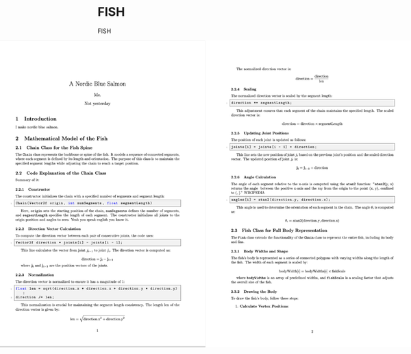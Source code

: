# FISH
FISH

<div style="display: flex; justify-content: center;">
    <img src="docImages/page_1.png">
    <img src="docImages/page_2.png">
    
</div>
